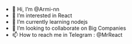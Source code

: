 - 👋 Hi, I’m @Armi-nn
- 👀 I’m interested in React               
- 🌱 I’m currently learning nodejs           
- 💞️ I’m looking to collaborate on Big Companies                             
- 📫 How to reach me in Telegram : @MrReact                                  
<!--- 
Armi-nn/Armi-nn is a ✨ special ✨ repository because its `README.md` (this file) appears on your GitHub profile.
You can click the Preview link to take a look at your changes.
--->
